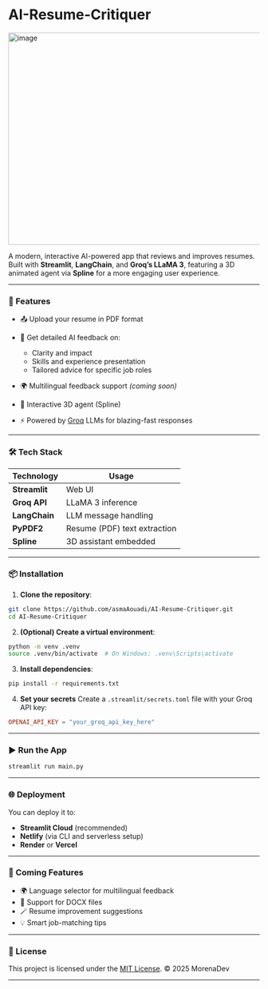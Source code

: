 # AI-Resume-Critiquer
<img width="914" height="425" alt="image" src="https://github.com/user-attachments/assets/d3d02b31-072c-4c65-915f-785dde2713d0" />

A modern, interactive AI-powered app that reviews and improves resumes. Built with **Streamlit**, **LangChain**, and **Groq’s LLaMA 3**, featuring a 3D animated agent via **Spline** for a more engaging user experience.

---

### 🚀 Features

* 📤 Upload your resume in PDF format
* 🧠 Get detailed AI feedback on:

  * Clarity and impact
  * Skills and experience presentation
  * Tailored advice for specific job roles
* 🌍 Multilingual feedback support *(coming soon)*
* 🤖 Interactive 3D agent (Spline)
* ⚡ Powered by [Groq](https://groq.com/) LLMs for blazing-fast responses

---

### 🛠 Tech Stack

| Technology    | Usage                        |
| ------------- | ---------------------------- |
| **Streamlit** | Web UI                       |
| **Groq API**  | LLaMA 3 inference            |
| **LangChain** | LLM message handling         |
| **PyPDF2**    | Resume (PDF) text extraction |
| **Spline**    | 3D assistant embedded        |

---

### 📦 Installation

1. **Clone the repository**:

```bash
git clone https://github.com/asmaAouadi/AI-Resume-Critiquer.git
cd AI-Resume-Critiquer
```

2. **(Optional) Create a virtual environment**:

```bash
python -m venv .venv
source .venv/bin/activate  # On Windows: .venv\Scripts\activate
```

3. **Install dependencies**:

```bash
pip install -r requirements.txt
```

4. **Set your secrets**
   Create a `.streamlit/secrets.toml` file with your Groq API key:

```toml
OPENAI_API_KEY = "your_groq_api_key_here"
```

---

### ▶️ Run the App

```bash
streamlit run main.py
```

---

### 🌐 Deployment

You can deploy it to:

* **Streamlit Cloud** (recommended)
* **Netlify** (via CLI and serverless setup)
* **Render** or **Vercel**

---

### 🧪 Coming Features

* 🌍 Language selector for multilingual feedback
* 📁 Support for DOCX files
* 🪄 Resume improvement suggestions
* 💡 Smart job-matching tips

---

### 📃 License

This project is licensed under the [MIT License](LICENSE).
© 2025 MorenaDev

---
